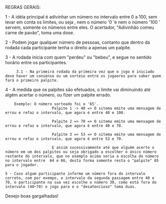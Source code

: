 REGRAS GERAIS:

   1 - A idéia principal é adivinhar um número no intervalo entre 0 a 100, sem levar em conta os limites, ou seja , nem o número '0 'e nem o número '100 ' servem, somente os números entre eles. O acertador, "Adivinhão comeu carne de pavão", toma uma dose.
   
   2 - Podem jogar qualquer número de pessoas, contanto que dentro da rodada cada participante tenha o direito a apenas um palpite.
   
   3 - A rodada inicia com quem "perdeu" ou "bebeu", e segue no sentido horário entre os participantes.
   
         3.1 - Na primeira rodada da primeira vez que o jogo é iniciado deve haver um consenso ou um sorteio entre os jogaores para saber quem fará o primeiro palpite.
         
   4 - A medida que os palpites são efetuados, o limite vai diminuindo até algém acertar o número, ou fizer um palpite errado.
   
        Exemplo: O número sorteado foi o '65'.
                         Palpite 1 -> 40 => O sitema emite uma mensagem de errou e refaz o intervalo, que agora é entre 40 e 100.
                         
                         Palpite 2 => 70 => O sitema emite uma mensagem de errou e refaz o intervalo, que agora é entre 40 e 70. 
                         
                         Palpite 3 => 53 => O sitema emite uma mensagem de errou e refaz o intervalo, que agora é entre 53 e 70.
                         
                         E assim sucessivamente até que alguém acerte o número em um dos palpites ou seja obrigado a escolher o único número restante do intervalo, que no exemplo acima seria a escolha do número  no intervalo entre  64 e 66, desta forma somente resta o "palpite" 65 para o jogador.
                         
    5 - Caso algum participante informe um número fora do intervalo correto, com por exempo, o intervalo da segunda passagem entre 40 e 70, o participante na sua vez escolhe o número 30, como está fora do intervalo (40~70) o jogo para e o "desatencioso" toma duas.
    

Desejo boas gargalhadas!

